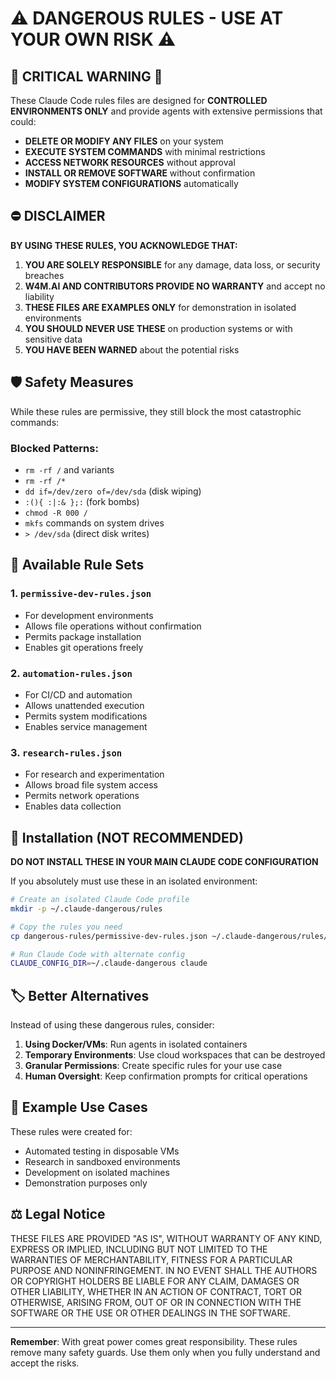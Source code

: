 # ⚠️ DANGEROUS RULES - USE AT YOUR OWN RISK ⚠️

## 🚨 CRITICAL WARNING 🚨

These Claude Code rules files are designed for **CONTROLLED ENVIRONMENTS ONLY** and provide agents with extensive permissions that could:

- **DELETE OR MODIFY ANY FILES** on your system
- **EXECUTE SYSTEM COMMANDS** with minimal restrictions
- **ACCESS NETWORK RESOURCES** without approval
- **INSTALL OR REMOVE SOFTWARE** without confirmation
- **MODIFY SYSTEM CONFIGURATIONS** automatically

## ⛔ DISCLAIMER

**BY USING THESE RULES, YOU ACKNOWLEDGE THAT:**

1. **YOU ARE SOLELY RESPONSIBLE** for any damage, data loss, or security breaches
2. **W4M.AI AND CONTRIBUTORS PROVIDE NO WARRANTY** and accept no liability
3. **THESE FILES ARE EXAMPLES ONLY** for demonstration in isolated environments
4. **YOU SHOULD NEVER USE THESE** on production systems or with sensitive data
5. **YOU HAVE BEEN WARNED** about the potential risks

## 🛡️ Safety Measures

While these rules are permissive, they still block the most catastrophic commands:

### Blocked Patterns:
- `rm -rf /` and variants
- `rm -rf /*`
- `dd if=/dev/zero of=/dev/sda` (disk wiping)
- `:(){ :|:& };:` (fork bombs)
- `chmod -R 000 /`
- `mkfs` commands on system drives
- `> /dev/sda` (direct disk writes)

## 📁 Available Rule Sets

### 1. `permissive-dev-rules.json`
- For development environments
- Allows file operations without confirmation
- Permits package installation
- Enables git operations freely

### 2. `automation-rules.json`
- For CI/CD and automation
- Allows unattended execution
- Permits system modifications
- Enables service management

### 3. `research-rules.json`
- For research and experimentation
- Allows broad file system access
- Permits network operations
- Enables data collection

## 🔧 Installation (NOT RECOMMENDED)

**DO NOT INSTALL THESE IN YOUR MAIN CLAUDE CODE CONFIGURATION**

If you absolutely must use these in an isolated environment:

```bash
# Create an isolated Claude Code profile
mkdir -p ~/.claude-dangerous/rules

# Copy the rules you need
cp dangerous-rules/permissive-dev-rules.json ~/.claude-dangerous/rules/

# Run Claude Code with alternate config
CLAUDE_CONFIG_DIR=~/.claude-dangerous claude
```

## 🏷️ Better Alternatives

Instead of using these dangerous rules, consider:

1. **Using Docker/VMs**: Run agents in isolated containers
2. **Temporary Environments**: Use cloud workspaces that can be destroyed
3. **Granular Permissions**: Create specific rules for your use case
4. **Human Oversight**: Keep confirmation prompts for critical operations

## 📝 Example Use Cases

These rules were created for:
- Automated testing in disposable VMs
- Research in sandboxed environments  
- Development on isolated machines
- Demonstration purposes only

## ⚖️ Legal Notice

THESE FILES ARE PROVIDED "AS IS", WITHOUT WARRANTY OF ANY KIND, EXPRESS OR IMPLIED, INCLUDING BUT NOT LIMITED TO THE WARRANTIES OF MERCHANTABILITY, FITNESS FOR A PARTICULAR PURPOSE AND NONINFRINGEMENT. IN NO EVENT SHALL THE AUTHORS OR COPYRIGHT HOLDERS BE LIABLE FOR ANY CLAIM, DAMAGES OR OTHER LIABILITY, WHETHER IN AN ACTION OF CONTRACT, TORT OR OTHERWISE, ARISING FROM, OUT OF OR IN CONNECTION WITH THE SOFTWARE OR THE USE OR OTHER DEALINGS IN THE SOFTWARE.

---

**Remember**: With great power comes great responsibility. These rules remove many safety guards. Use them only when you fully understand and accept the risks.